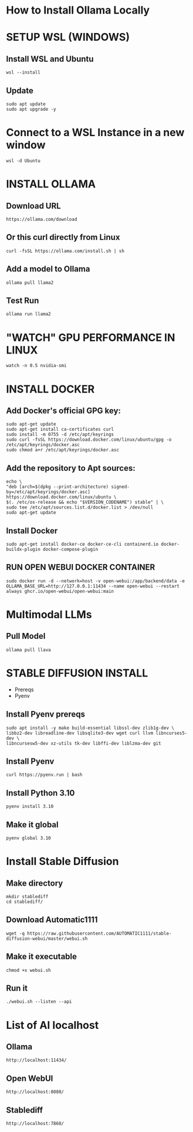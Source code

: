 # How to Install Ollama Locally

# SETUP WSL (WINDOWS)
## Install WSL and Ubuntu
```
wsl --install
```

## Update
```
sudo apt update
sudo apt upgrade -y
```

# Connect to a WSL Instance in a new window
```
wsl -d Ubuntu
```

# INSTALL OLLAMA
## Download URL
```
https://ollama.com/download
```
## Or this curl directly from Linux
```
curl -fsSL https://ollama.com/install.sh | sh
```
## Add a model to Ollama
```
ollama pull llama2
```
## Test Run
```
ollama run llama2
```

# "WATCH" GPU PERFORMANCE IN LINUX
```
watch -n 0.5 nvidia-smi
```
# INSTALL DOCKER
## Add Docker's official GPG key:
```
sudo apt-get update
sudo apt-get install ca-certificates curl
sudo install -m 0755 -d /etc/apt/keyrings
sudo curl -fsSL https://download.docker.com/linux/ubuntu/gpg -o /etc/apt/keyrings/docker.asc
sudo chmod a+r /etc/apt/keyrings/docker.asc
```
## Add the repository to Apt sources:
```
echo \
"deb [arch=$(dpkg --print-architecture) signed-by=/etc/apt/keyrings/docker.asc] https://download.docker.com/linux/ubuntu \
$(. /etc/os-release && echo "$VERSION_CODENAME") stable" | \
sudo tee /etc/apt/sources.list.d/docker.list > /dev/null
sudo apt-get update
```
## Install Docker
```
sudo apt-get install docker-ce docker-ce-cli containerd.io docker-buildx-plugin docker-compose-plugin
```
## RUN OPEN WEBUI DOCKER CONTAINER
```
sudo docker run -d --network=host -v open-webui:/app/backend/data -e OLLAMA_BASE_URL=http://127.0.0.1:11434 --name open-webui --restart always ghcr.io/open-webui/open-webui:main
```

# Multimodal LLMs
## Pull Model
```
ollama pull llava
```

# STABLE DIFFUSION INSTALL
- Prereqs
- Pyenv
## Install Pyenv prereqs
```
sudo apt install -y make build-essential libssl-dev zlib1g-dev \
libbz2-dev libreadline-dev libsqlite3-dev wget curl llvm libncurses5-dev \
libncursesw5-dev xz-utils tk-dev libffi-dev liblzma-dev git
```
## Install Pyenv
```
curl https://pyenv.run | bash
```
## Install Python 3.10
```
pyenv install 3.10
```
## Make it global
```
pyenv global 3.10
```
 
# Install Stable Diffusion
## Make directory
```
mkdir stablediff
cd stablediff/
```
## Download Automatic1111
```
wget -q https://raw.githubusercontent.com/AUTOMATIC1111/stable-diffusion-webui/master/webui.sh
```
## Make it executable
```
chmod +x webui.sh
```
## Run it
```
./webui.sh --listen --api
```

# List of AI localhost

## Ollama
```
http://localhost:11434/
```

## Open WebUI
```
http://localhost:8080/
```

## Stablediff
```
http://localhost:7860/
```